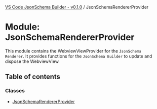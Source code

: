 [VS Code JsonSchema Builder - v0.1.0](../documentation.md) / JsonSchemaRendererProvider

# Module: JsonSchemaRendererProvider

This module contains the WebviewViewProvider for the `JsonSchema Renderer`.
It provides functions for the `JsonSchema Builder` to update and dispose the WebviewView.

## Table of contents

### Classes

- [JsonSchemaRendererProvider](../classes/JsonSchemaRendererProvider.JsonSchemaRendererProvider.md)
